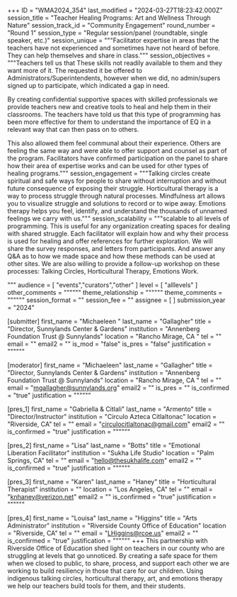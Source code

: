 +++
ID = "WMA2024_354"
last_modified = "2024-03-27T18:23:42.000Z"
session_title = "Teacher Healing Programs: Art and Wellness Through Nature"
session_track_id = "Community Engagement"
round_number = "Round 1"
session_type = "Regular session/panel (roundtable, single speaker, etc.)"
session_unique = """Facilitator expertise in areas that the teachers have not experienced and sometimes have not heard of before. They can help themselves and share in class."""
session_objectives = """Teachers tell us that These skills not readily available to them and they want more of it. The requested it be offered to Administrators/Superintendents, however when we did, no admin/supers signed up to participate, which indicated a gap in need. 

By creating confidential supportive spaces with skilled professionals we provide teachers new and creative tools to heal and help them in their classrooms. The teachers have told us that this type of programming has been more effective for them to understand the importance of EQ in a relevant way that can then pass on to others. 

This also allowed them feel communal about their experience. Others are feeling the same way and were able to offer support and counsel as part of the program. 
Facilitators have confirmed participation on the panel to share how their area of expertise works and can be used for other types of healing programs."""
session_engagement = """Talking circles create spiritual and safe ways for people to share without interruption and without future consequence of exposing their struggle. Horticultural therapy is a way to process struggle through natural processes. Mindfulness art allows you to visualize struggle and solutions to record or to wipe away. Emotions therapy helps you feel, identify, and understand the thousands of unnamed feelings we carry with us."""
session_scalability = """scalable to all levels of programming. 
This is useful for any organization creating spaces for dealing with shared struggle. Each facilitator will explain how and why their process is used for healing and offer references for further exploration. We will share the survey responses, and letters from participants. And answer any Q&A as to how we made space and how these methods can be used at other sites. We are also willing to provide a follow-up workshop on these processes: Talking Circles, Horticultural Therapy, Emotions Work. 

"""
audience = [ "events","curators","other" ]
level = [ "alllevels" ]
other_comments = """"""
theme_relationship = """"""
theme_comments = """"""
session_format = ""
session_fee = ""
assignee = [  ]
submission_year = "2024"

[submitter]
first_name = "Michaeleen "
last_name = "Gallagher"
title = "Director, Sunnylands Center & Gardens"
institution = "Annenberg Foundation Trust @ Sunnylands"
location = "Rancho Mirage, CA "
tel = ""
email = ""
email2 = ""
is_mod = "false"
is_pres = "false"
justification = """"""

[moderator]
first_name = "Michaeleen"
last_name = "Gallagher"
title = "Director, Sunnylands Center & Gardens"
institution = "Annenberg Foundation Trust @ Sunnylands"
location = "Rancho Mirage, CA "
tel = ""
email = "mgallagher@sunnylands.org"
email2 = ""
is_pres = ""
is_confirmed = "true"
justification = """"""

[pres_1]
first_name = "Gabriella & Citlali"
last_name = "Armento"
title = "Director/Instructor"
institution = "Circulo Azteca Citlaltonac"
location = "Riverside, CA"
tel = ""
email = "circulocitlaltonac@gmail.com"
email2 = ""
is_confirmed = "true"
justification = """"""

[pres_2]
first_name = "Lisa"
last_name = "Botts"
title = "Emotional Liberation Facilitator"
institution = "Sukha Life Studio"
location = "Palm Springs, CA"
tel = ""
email = "hello@thesukhalife.com"
email2 = ""
is_confirmed = "true"
justification = """"""

[pres_3]
first_name = "Karen"
last_name = "Haney"
title = "Horticultural Therapist"
institution = ""
location = "Los Angeles, CA"
tel = ""
email = "knhaney@verizon.net"
email2 = ""
is_confirmed = "true"
justification = """"""

[pres_4]
first_name = "Louisa"
last_name = "Higgins"
title = "Arts Administrator"
institution = "Riverside County Office of Education"
location = "Riverside, CA"
tel = ""
email = "LHiggins@rcoe.us"
email2 = ""
is_confirmed = "true"
justification = """"""
+++
This partnership with Riverside Office of Education shed light on teachers in our county who are struggling at levels that go unnoticed. By creating a safe space for them when we closed to public, to share, process, and support each other we are working to build resiliency in those that care for our children. Using indigenous talking circles, horticultural therapy, art, and emotions therapy we help our teachers build tools for them, and their students. 
